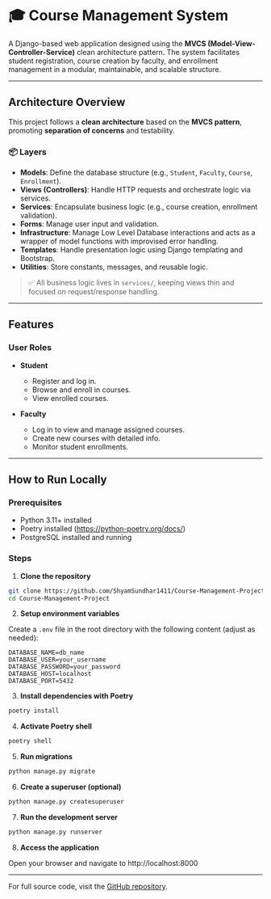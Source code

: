 # 🎓 Course Management System

A Django-based web application designed using the **MVCS (Model-View-Controller-Service)** clean architecture pattern. The system facilitates student registration, course creation by faculty, and enrollment management in a modular, maintainable, and scalable structure.

---

## Architecture Overview

This project follows a **clean architecture** based on the **MVCS pattern**, promoting **separation of concerns** and testability.

### 📦 Layers
- **Models**: Define the database structure (e.g., `Student`, `Faculty`, `Course`, `Enrollment`).
- **Views (Controllers)**: Handle HTTP requests and orchestrate logic via services.
- **Services**: Encapsulate business logic (e.g., course creation, enrollment validation).
- **Forms**: Manage user input and validation.
- **Infrastructure**: Manage Low Level Database interactions and acts as a wrapper of model functions with improvised error handling.
- **Templates**: Handle presentation logic using Django templating and Bootstrap.
- **Utilities**: Store constants, messages, and reusable logic.

> ✅ All business logic lives in `services/`, keeping views thin and focused on request/response handling.

---

## Features

### User Roles
- **Student**
  - Register and log in.
  - Browse and enroll in courses.
  - View enrolled courses.

- **Faculty**
  - Log in to view and manage assigned courses.
  - Create new courses with detailed info.
  - Monitor student enrollments.

---

## How to Run Locally

### Prerequisites

- Python 3.11+ installed
- Poetry installed (https://python-poetry.org/docs/)
- PostgreSQL installed and running

### Steps

1. **Clone the repository**

```bash
git clone https://github.com/ShyamSundhar1411/Course-Management-Project.git
cd Course-Management-Project
```

2. **Setup environment variables**

Create a `.env` file in the root directory with the following content (adjust as needed):

```
DATABASE_NAME=db_name
DATABASE_USER=your_username
DATABASE_PASSWORD=your_password
DATABASE_HOST=localhost
DATABASE_PORT=5432
```

3. **Install dependencies with Poetry**

```bash
poetry install
```

4. **Activate Poetry shell**

```bash
poetry shell
```

5. **Run migrations**

```bash
python manage.py migrate
```

6. **Create a superuser (optional)**

```bash
python manage.py createsuperuser
```

7. **Run the development server**

```bash
python manage.py runserver
```

8. **Access the application**

Open your browser and navigate to http://localhost:8000

---


For full source code, visit the [GitHub repository](https://github.com/ShyamSundhar1411/Course-Management-Project).
